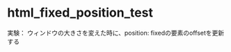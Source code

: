 html_fixed_position_test
========================

実験： ウィンドウの大きさを変えた時に、position: fixedの要素のoffsetを更新する
